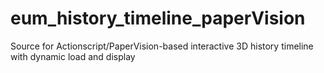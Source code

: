 # eum_history_timeline_paperVision
 Source for Actionscript/PaperVision-based interactive 3D history timeline with dynamic load and display
